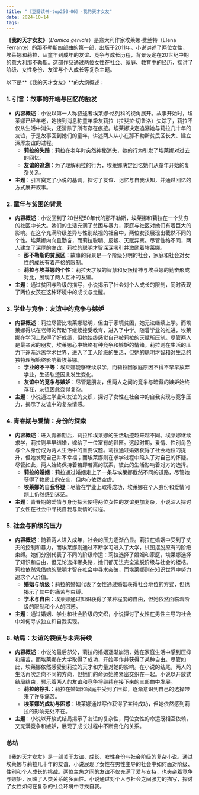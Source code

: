 ```yaml
---
title: "《豆瓣读书-top250-06》-我的天才女友"
date: 2024-10-14
tags: 
---
```

**《我的天才女友》**（*L'amica geniale*）是意大利作家埃莱娜·费兰特（Elena Ferrante）的那不勒斯四部曲的第一部，出版于2011年。小说讲述了两位女性，埃莱娜和莉拉，从童年到成年的友谊、竞争与成长历程，背景设定在20世纪中期的意大利那不勒斯。这部作品通过两位女性在社会、家庭、教育中的经历，探讨了阶级、女性身份、友谊与个人成长等复杂主题。

以下是**《我的天才女友》**的大纲概述：

### 1. **引言：故事的开端与回忆的触发**
- **内容概述**：小说以第一人称叙述者埃莱娜·格列科的视角展开。故事开始时，埃莱娜已经年老，她接到消息称童年挚友莉拉（拉斐拉·切鲁洛）失踪了，莉拉不仅从生活中消失，还清除了所有存在痕迹。埃莱娜决定追溯她与莉拉几十年的友谊，于是故事回到她们的童年，讲述两人从小在那不勒斯贫民区长大、建立深厚友谊的过程。
  - **莉拉的失踪**：莉拉在老年时突然神秘消失，她的行为引发了埃莱娜对过去的回忆。
  - **友谊的追溯**：为了理解莉拉的行为，埃莱娜决定回忆她们从童年开始的复杂关系。
- **主题**：引言奠定了小说的基调，探讨了友谊、记忆与自我认知，并通过回忆的方式展开叙事。

### 2. **童年与贫困的背景**
- **内容概述**：小说回到了20世纪50年代的那不勒斯，埃莱娜和莉拉在一个贫穷的社区中长大。她们的生活充满了贫困与暴力，家庭与社区对她们有着巨大的影响。在这个充满阶级差异与性别歧视的社会中，两位女孩展现出截然不同的个性。埃莱娜内向且勤奋，而莉拉聪明、反叛、天赋异禀。尽管性格不同，两人建立了深厚的友谊，莉拉的聪明才智深深吸引并激励着埃莱娜。
  - **那不勒斯的贫民区**：故事的背景是一个阶级分明的社会，家庭和社会对女性的成长有着严格的限制。
  - **莉拉与埃莱娜的个性**：莉拉天才般的智慧和反叛精神与埃莱娜的勤奋形成对比，展现了两人互补的友谊。
- **主题**：通过贫困与阶级的描写，小说揭示了社会对个人成长的限制，同时表现了两位女孩在这种环境中的成长与觉醒。

### 3. **学业与竞争：友谊中的竞争与嫉妒**
- **内容概述**：莉拉尽管比埃莱娜聪明，但由于家境贫困，她无法继续上学。而埃莱娜得以在老师的帮助下继续接受教育，进入了中学。随着学业的推进，埃莱娜在学习上取得了好成绩，但她始终感觉自己被莉拉的天赋所压制。尽管两人是最亲密的朋友，埃莱娜心中始终有种竞争和嫉妒的情绪。莉拉则在生活的压力下逐渐远离学术世界，进入了工人阶级的生活，但她的聪明才智和对生活的独特理解始终影响着埃莱娜。
  - **学业的不平等**：埃莱娜能够继续求学，而莉拉因家庭原因不得不早早放弃学业，生活轨迹因此发生变化。
  - **友谊中的竞争与嫉妒**：尽管是朋友，但两人之间的竞争与暗藏的嫉妒始终存在，友谊因此变得复杂。
- **主题**：小说通过学业和友谊的交织，探讨了女性在社会中的自我实现与竞争压力，揭示了友谊中的复杂情感。

### 4. **青春期与爱情：身份的探索**
- **内容概述**：进入青春期后，莉拉和埃莱娜的生活轨迹越来越不同。埃莱娜继续求学，莉拉则早早结婚，嫁给了一位富有的鞋匠。这段时期，爱情、性别角色与个人身份成为两人生活中的重要议题。莉拉通过婚姻获得了社会地位的提升，但她发现自己并不幸福；而埃莱娜则在求学过程中陷入了对自己的怀疑。尽管如此，两人始终保持着若即若离的联系，彼此的生活影响着对方的选择。
  - **莉拉的婚姻**：莉拉通过婚姻走上了一条与埃莱娜截然不同的道路，尽管她获得了物质上的安全，但内心依然空虚。
  - **埃莱娜的自我怀疑**：尽管在学业上取得成功，埃莱娜在个人身份和爱情问题上仍然感到迷茫。
- **主题**：青春期的爱情与身份探索使得两位女性的友谊更加复杂，小说深入探讨了女性在社会中寻找自我与爱情的过程。

### 5. **社会与阶级的压力**
- **内容概述**：随着两人进入成年，社会的压力逐渐凸显。莉拉在婚姻中受到了丈夫的控制和暴力，而埃莱娜则通过不断学习进入了大学，试图摆脱原有的阶级束缚。她们分别代表了不同的阶级命运：莉拉选择了婚姻和家庭，埃莱娜选择了知识和自由，但无论选择哪条路，她们都无法完全逃脱阶级与社会的桎梏。莉拉依然凭借她的聪明才智在社会中寻求突破，而埃莱娜则在知识世界中努力追求个人价值。
  - **婚姻与阶级**：莉拉的婚姻代表了女性通过婚姻获得社会地位的方式，但也揭示了其中的痛苦与束缚。
  - **学术与自由**：埃莱娜通过知识获得了某种程度的自由，但她依然面临着阶级的限制和个人的困惑。
- **主题**：通过婚姻、学业和社会阶级的交织，小说探讨了女性在男性主导的社会中如何寻求独立和自我实现。

### 6. **结局：友谊的裂痕与未完待续**
- **内容概述**：小说的最后部分，莉拉的婚姻逐渐崩溃，她在家庭生活中感到压抑和痛苦，而埃莱娜在大学取得了成功，开始写作并获得了某种自由。尽管如此，埃莱娜依然感受到莉拉的天才和力量对她的影响。在小说的结尾，两人的生活再次走向不同的方向，但她们的命运始终紧密交织在一起。小说以开放式结局结束，预示着两人的友谊和竞争将继续在接下来的三部曲中发展。
  - **莉拉的挣扎**：莉拉在婚姻和家庭中受到了压抑，逐渐意识到自己的选择带来了许多痛苦。
  - **埃莱娜的成功与困惑**：埃莱娜通过写作获得了某种成功，但她依然感到莉拉的影响无处不在。
- **主题**：小说以开放式结局揭示了友谊的复杂性，两位女性的命运既相互依赖，又充满竞争和嫉妒，展现了成长过程中不断变化的关系。

### **总结**
《我的天才女友》是一部关于友谊、成长、女性身份与社会阶级的复杂小说。通过埃莱娜与莉拉几十年的友谊，小说展现了女性在男性主导的社会中如何面对阶级、性别和个人成长的挑战。两位主角之间的友谊不仅充满了爱与支持，也夹杂着竞争与嫉妒，反映了人类关系的多面性。小说通过对个人与社会之间张力的描写，探讨了女性如何在复杂的社会环境中寻找自我。
